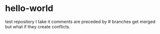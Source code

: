 # hello-world
test repository
I take it comments are preceded by #
branches get merged but what if they create conflicts.

